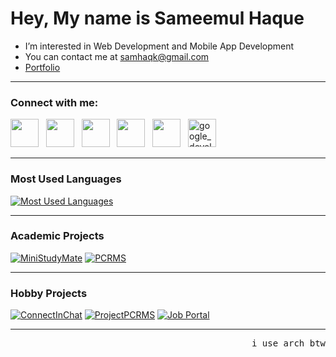 # Hey, My name is Sameemul Haque
- I’m interested in Web Development and Mobile App Development <br>
- You can contact me at [samhaqk@gmail.com](mailto:samhaqk@gmail.com)
- [Portfolio](https://sameemul-haque.vercel.app/)

---
### Connect with me:
<p align="left"> 
<a href="https://www.linkedin.com/in/sameemul-haque">
<img src="https://www.vectorlogo.zone/logos/linkedin/linkedin-tile.svg" height="45" /></a> 
&nbsp;
<a href="https://discordapp.com/users/764716671382061096">
<img src="https://www.vectorlogo.zone/logos/discord/discord-tile.svg" height="45" /></a> 
&nbsp;
<a href="https://t.me/sameemul_haque">
<img src="https://www.vectorlogo.zone/logos/telegram/telegram-tile.svg" height="45" /></a> 
&nbsp;
<a href="https://www.twitter.com/sameemul_haque">
<img src="https://www.vectorlogo.zone/logos/twitter/twitter-tile.svg" height="45" /></a>
&nbsp; 
<a href="http://www.instagram.com/sameemul_haque">
<img src="https://www.vectorlogo.zone/logos/instagram/instagram-icon.svg" height="45" /></a> 
&nbsp;
<a href="https://g.dev/sameemul-haque/">
<img src="https://www.gstatic.com/devrel-devsite/prod/v04993a285e47ce7ae4bb513179c3071d4f2a8975b8f303b510c516323adf1b16/developers/images/icon.svg" alt="google_developers" height="45"/></a> 
&nbsp;
</p>

---
### Most Used Languages
[![Most Used Languages](https://github-sam.vercel.app/api/top-langs/?username=sameemul-haque&layout=compact&langs_count=25&role=owner,collaborator&theme=transparent&border_color=30363d&hide=glsl,roff,lua&hide_progress=true&hide_title=true&count-private=true "Most Used Languages")](https://github.com/sameemul-haque)

---
### Academic Projects
[![MiniStudyMate](https://github-readme-stats.vercel.app/api/pin/?username=sameemul-haque&repo=MiniStudyMate&border_color=30363d&theme=transparent "MiniStudyMate - Web based Study Material Retrieval System ")](https://github.com/sameemul-haque/MiniStudyMate)
[![PCRMS](https://github-readme-stats.vercel.app/api/pin/?username=sameemul-haque&repo=PCRMS&border_color=30363d&theme=transparent "PCRMS - Police Crime Record Management System")](https://github.com/sameemul-haque/PCRMS)

---
### Hobby Projects
[![ConnectInChat](https://github-readme-stats.vercel.app/api/pin/?username=sameemul-haque&repo=ConnectInChat&border_color=30363d&theme=transparent "ConnectInChat - A real time chat app with a single public chat room")](https://github.com/sameemul-haque/ConnectInChat)
[![ProjectPCRMS](https://github-readme-stats.vercel.app/api/pin/?username=sameemul-haque&repo=ProjectPCRMS&border_color=30363d&theme=transparent "ProjectPCRMS - A mini version of Police Crime Record Management System")](https://github.com/sameemul-haque/ProjectPCRMS)
[![Job Portal](https://github-readme-stats.vercel.app/api/pin/?username=sameemul-haque&repo=Job-Portal&border_color=30363d&theme=transparent "Job Portal - A responsive job portal web page for job openings ")](https://github.com/sameemul-haque/Job-Portal)

---
<p align=right><samp>i use arch btw</samp></p>
<!---
sameemul-haque/sameemul-haque is a ✨ special ✨ repository because its README.md (this file) appears on your GitHub profile.
You can click the Preview link to take a look at your changes.
--->
